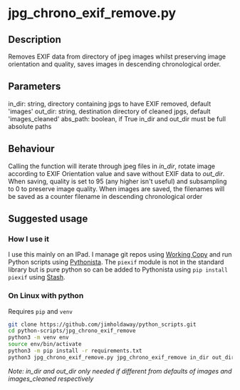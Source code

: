 # jpg_chrono_exif_remove.py

## Description

Removes EXIF data from directory of jpeg images whilst preserving image orientation and quality, saves images in descending chronological order.

## Parameters

in_dir: string, directory containing jpgs to have EXIF removed, default 'images'
out_dir: string, destination directory of cleaned jpgs, default 'images_cleaned'
abs_path: boolean, if True in_dir and out_dir must be full absolute paths

## Behaviour

Calling the function will iterate through jpeg files in _in_dir_, rotate image according to EXIF Orientation value and save without EXIF data to _out_dir_. When saving, quality is set to 95 (any higher isn't useful) and subsampling to 0 to preserve image quality. When images are saved, the filenames will be saved as a counter filename in descending chronological order

## Suggested usage

### How I use it

I use this mainly on an IPad. I manage git repos using [Working Copy](https://workingcopyapp.com) and run Python scripts using [Pythonista](http://omz-software.com/pythonista/). The `piexif` module is not in the standard library but is pure python so can be added to Pythonista using `pip install piexif` using [Stash](https://github.com/ywangd/stash).

### On Linux with python

Requires `pip` and `venv`

```sh
git clone https://github.com/jimholdaway/python_scripts.git
cd python-scripts/jpg_chrono_exif_remove
python3 -m venv env
source env/bin/activate
python3 -m pip install -r requirements.txt
python3 jpg_chrono_exif_remove.py jpg_chrono_exif_remove in_dir out_dir
```

_Note: in_dir and out_dir only needed if different from defaults of images and images_cleaned respectively_


